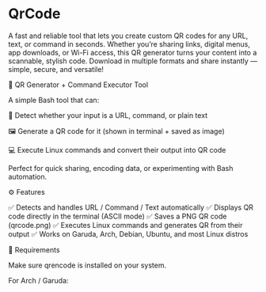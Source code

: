 # QrCode
A fast and reliable tool that lets you create custom QR codes for any URL, text, or command in seconds. Whether you’re sharing links, digital menus, app downloads, or Wi-Fi access, this QR generator turns your content into a scannable, stylish code. Download in multiple formats and share instantly — simple, secure, and versatile!

🔳 QR Generator + Command Executor Tool

A simple Bash tool that can:

🧠 Detect whether your input is a URL, command, or plain text

🖼️ Generate a QR code for it (shown in terminal + saved as image)

💻 Execute Linux commands and convert their output into QR code

Perfect for quick sharing, encoding data, or experimenting with Bash automation.

⚙️ Features

✅ Detects and handles URL / Command / Text automatically
✅ Displays QR code directly in the terminal (ASCII mode)
✅ Saves a PNG QR code (qrcode.png)
✅ Executes Linux commands and generates QR from their output
✅ Works on Garuda, Arch, Debian, Ubuntu, and most Linux distros

🧰 Requirements

Make sure qrencode is installed on your system.

For Arch / Garuda:
